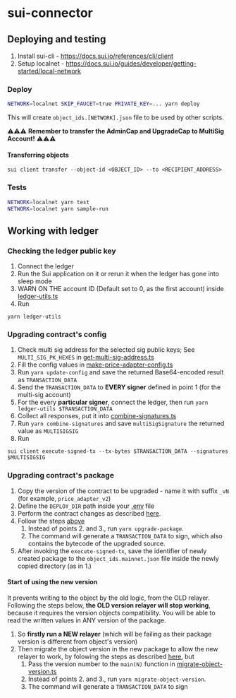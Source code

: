 # sui-connector

## Deploying and testing

1. Install sui-cli - https://docs.sui.io/references/cli/client
2. Setup localnet - https://docs.sui.io/guides/developer/getting-started/local-network

### Deploy

```sh
NETWORK=localnet SKIP_FAUCET=true PRIVATE_KEY=... yarn deploy 
```
This will create `object_ids.[NETWORK].json` file to be used by other scripts.

⚠⚠⚠ **Remember to transfer the AdminCap and UpgradeCap to MultiSig Account!** ⚠⚠⚠

#### Transferring objects

```shell
sui client transfer --object-id <OBJECT_ID> --to <RECIPIENT_ADDRESS> 
```

### Tests

```sh
NETWORK=localnet yarn test
NETWORK=localnet yarn sample-run
```

## Working with ledger

### Checking the ledger public key

1. Connect the ledger
2. Run the Sui application on it or rerun it when the ledger has gone into sleep mode
3. WARN ON THE account ID (Default set to 0, as the first account) inside [ledger-utils.ts](scripts/ledger/ledger-utils.ts)
4. Run
```shell
yarn ledger-utils
```

### Upgrading contract's config

1. Check multi sig address for the selected sig public keys; See `MULTI_SIG_PK_HEXES` in [get-multi-sig-address.ts](scripts/ledger/get-multi-sig-address.ts)
2. Fill the config values in [make-price-adapter-config.ts](scripts/make-price-adapter-config.ts)
3. Run `yarn update-config` and save the returned Base64-encoded result as `TRANSACTION_DATA`
4. Send the `TRANSACTION_DATA` to **EVERY signer** defined in point 1 (for the multi-sig account)
5. For the every **particular signer**, connect the ledger, then run `yarn ledger-utils $TRANSACTION_DATA`
6. Collect all responses, put it into [combine-signatures.ts](scripts/ledger/combine-signatures.ts)
7. Run `yarn combine-signatures` and save `multiSigSignature` the returned value as `MULTISIGSIG`
8. Run
```shell
sui client execute-signed-tx --tx-bytes $TRANSACTION_DATA --signatures $MULTISIGSIG
```

### Upgrading contract's package

1. Copy the version of the contract to be upgraded - name it with suffix `_vN` (for example, `price_adapter_v2`)
2. Define the `DEPLOY_DIR` path inside your [.env](.env) file
3. Perform the contract changes as described [here](./sui/contracts/README.md#sui-package-upgrades).
4. Follow the steps [above](#upgrading-contracts-config)
   1. Instead of points 2. and 3., run `yarn upgrade-package`.
   2. The command will generate a `TRANSACTION_DATA` to sign, which also contains the bytecode of the upgraded source.
5. After invoking the `execute-signed-tx`, save the identifier of newly created package
   to the `object_ids.mainnet.json` file inside the newly copied directory (as in 1.)

#### Start of using the new version

It prevents writing to the object by the old logic, from the OLD relayer.
Following the steps below, **the OLD version relayer will stop working**,
because it requires the version objects compatibility. You will be able to read the written values in ANY version of the package.

1. So **firstly run a NEW relayer** (which will be failing as their package version is different from object's version)
2. Then migrate the object version in the new package to allow the new relayer to work,
   by folowing the steps as described [here](./sui/contracts/README.md#sui-package-upgrades), but
   1. Pass the version number to the `main(N)` function in [migrate-object-version.ts](./scripts/ledger/migrate-object-version.ts)
   2. Instead of points 2. and 3., run `yarn migrate-object-version`.
   3. The command will generate a `TRANSACTION_DATA` to sign
